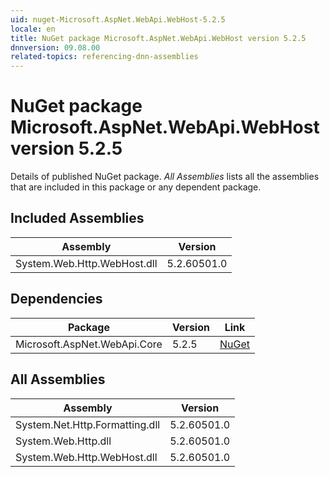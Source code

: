 ```yaml
---
uid: nuget-Microsoft.AspNet.WebApi.WebHost-5.2.5
locale: en
title: NuGet package Microsoft.AspNet.WebApi.WebHost version 5.2.5
dnnversion: 09.08.00
related-topics: referencing-dnn-assemblies
---
```


# NuGet package Microsoft.AspNet.WebApi.WebHost version 5.2.5
Details of published NuGet package.
*All Assemblies* lists all the assemblies that are included in this package or any dependent package.

## Included Assemblies

|Assembly|Version|
|---|---|
|System.Web.Http.WebHost.dll|5.2.60501.0|

## Dependencies

|Package|Version|Link|
|---|---|---|
|Microsoft.AspNet.WebApi.Core|5.2.5|[NuGet](https://www.nuget.org/packages/Microsoft.AspNet.WebApi.Core/5.2.5)|

## All Assemblies

|Assembly|Version|
|---|---|
|System.Net.Http.Formatting.dll|5.2.60501.0|
|System.Web.Http.dll|5.2.60501.0|
|System.Web.Http.WebHost.dll|5.2.60501.0|

